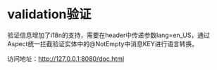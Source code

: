 # validation验证

验证信息增加了i18n的支持，需要在header中传递参数lang=en_US，通过Aspect统一拦截验证实体中的@NotEmpty中消息KEY进行语言转换。

访问地址：http://127.0.0.1:8080/doc.html